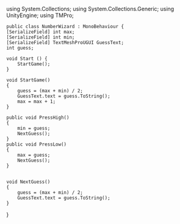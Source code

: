 
using System.Collections;
using System.Collections.Generic;
using UnityEngine;
using TMPro;

    public class NumberWizard : MonoBehaviour {
    [SerializeField] int max;
    [SerializeField] int min;
    [SerializeField] TextMeshProUGUI GuessText;
    int guess;
    
    void Start () {
        StartGame();
	}
    
    void StartGame()
    {
        guess = (max + min) / 2;
        GuessText.text = guess.ToString(); 
        max = max + 1;
    }
	
    public void PressHigh()
    {
        min = guess;
        NextGuess();
    }
    public void PressLow()
    {
        max = guess;
        NextGuess();
    }
	
	
    void NextGuess()
    {
        guess = (max + min) / 2;
        GuessText.text = guess.ToString();
    }
}
